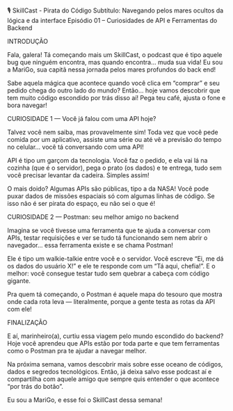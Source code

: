 🎙️ SkillCast - Pirata do Código
Subtítulo: Navegando pelos mares ocultos da lógica e da interface
Episódio 01 – Curiosidades de API e Ferramentas do Backend

INTRODUÇÃO

Fala, galera! Tá começando mais um SkillCast, o podcast que é tipo aquele bug que ninguém encontra, mas quando encontra… muda sua vida! Eu sou a MariGo, sua capitã nessa jornada pelos mares profundos do back end!

Sabe aquela mágica que acontece quando você clica em “comprar” e seu pedido chega do outro lado do mundo? Então… hoje vamos descobrir que tem muito código escondido por trás disso aí! Pega teu café, ajusta o fone e bora navegar!

CURIOSIDADE 1 — Você já falou com uma API hoje?

Talvez você nem saiba, mas provavelmente sim! Toda vez que você pede comida por um aplicativo, assiste uma série ou até vê a previsão do tempo no celular… você tá conversando com uma API!

API é tipo um garçom da tecnologia. Você faz o pedido, e ela vai lá na cozinha (que é o servidor), pega o prato (os dados) e te entrega, tudo sem você precisar levantar da cadeira. Simples assim!

O mais doido? Algumas APIs são públicas, tipo a da NASA! Você pode puxar dados de missões espaciais só com algumas linhas de código. Se isso não é ser pirata do espaço, eu não sei o que é!

CURIOSIDADE 2 — Postman: seu melhor amigo no backend

Imagina se você tivesse uma ferramenta que te ajuda a conversar com APIs, testar requisições e ver se tudo tá funcionando sem nem abrir o navegador… essa ferramenta existe e se chama Postman!

Ele é tipo um walkie-talkie entre você e o servidor. Você escreve “Ei, me dá os dados do usuário X!” e ele te responde com um “Tá aqui, chefia!”. E o melhor: você consegue testar tudo sem quebrar a cabeça com código gigante.

Pra quem tá começando, o Postman é aquele mapa do tesouro que mostra onde cada rota leva — literalmente, porque a gente testa as rotas da API com ele!

FINALIZAÇÃO

E aí, marinheiro(a), curtiu essa viagem pelo mundo escondido do backend? Hoje você aprendeu que APIs estão por toda parte e que tem ferramentas como o Postman pra te ajudar a navegar melhor.

Na próxima semana, vamos descobrir mais sobre esse oceano de códigos, dados e segredos tecnológicos. Então, já deixa salvo esse podcast aí e compartilha com aquele amigo que sempre quis entender o que acontece “por trás do botão”.

Eu sou a MariGo, e esse foi o SkillCast dessa semana!
